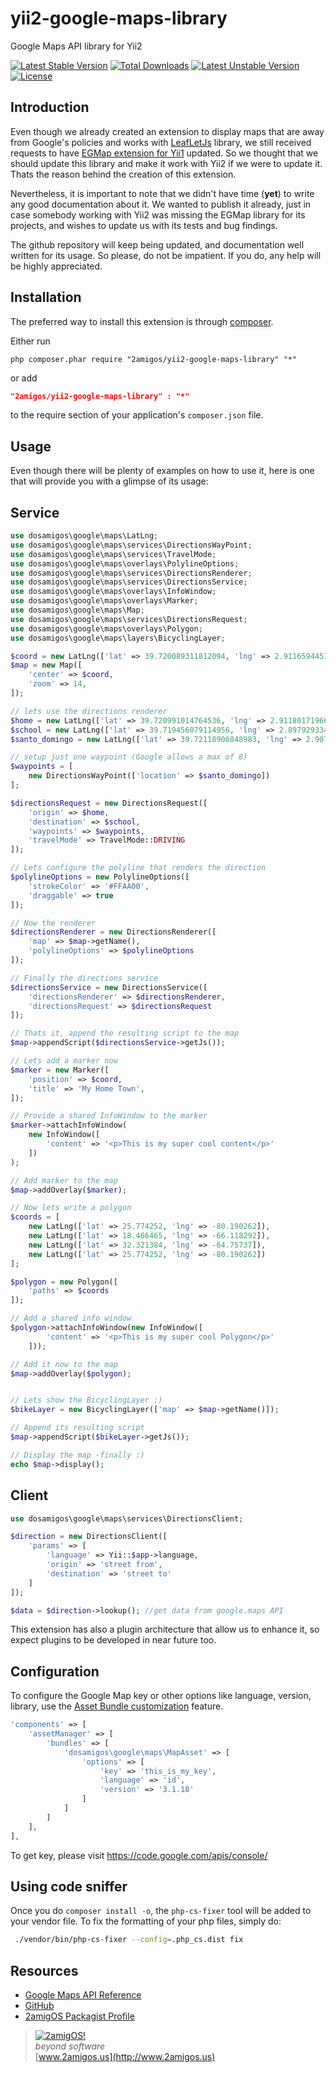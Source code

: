 yii2-google-maps-library
========================

Google Maps API library for Yii2

[![Latest Stable Version](https://poser.pugx.org/2amigos/yii2-google-maps-library/v/stable.svg)](https://packagist.org/packages/2amigos/yii2-google-maps-library) [![Total Downloads](https://poser.pugx.org/2amigos/yii2-google-maps-library/downloads.svg)](https://packagist.org/packages/2amigos/yii2-google-maps-library) [![Latest Unstable Version](https://poser.pugx.org/2amigos/yii2-google-maps-library/v/unstable.svg)](https://packagist.org/packages/2amigos/yii2-google-maps-library) [![License](https://poser.pugx.org/2amigos/yii2-google-maps-library/license.svg)](https://packagist.org/packages/2amigos/yii2-google-maps-library)

Introduction
------------
Even though we already created an extension to display maps that are away from Google's policies and works with
[LeafLetJs](http://leafletjs.com/ "http://leafletjs.com/") library, we still received requests to have
[EGMap extension for Yii1](http://www.yiiframework.com/extension/egmap) updated. So we thought that we should update
this library and make it work with Yii2 if we were to update it. Thats the reason behind the creation of this extension.

Nevertheless, it is important to note that we didn't have time (**yet**) to write any good documentation about it.
We wanted to publish it already, just in case somebody working with Yii2 was missing the EGMap library for its projects,
and wishes to update us with its tests and bug findings.

The github repository will keep being updated, and documentation well written for its usage. So please, do not be
impatient. If you do, any help will be highly appreciated.

## Installation

The preferred way to install this extension is through [composer](http://getcomposer.org/download/).

Either run

```
php composer.phar require "2amigos/yii2-google-maps-library" "*"
```
or add

```json
"2amigos/yii2-google-maps-library" : "*"
```

to the require section of your application's `composer.json` file.

## Usage

Even though there will be plenty of examples on how to use it, here is one that will provide you with a glimpse of its
usage:

## Service
```php
use dosamigos\google\maps\LatLng;
use dosamigos\google\maps\services\DirectionsWayPoint;
use dosamigos\google\maps\services\TravelMode;
use dosamigos\google\maps\overlays\PolylineOptions;
use dosamigos\google\maps\services\DirectionsRenderer;
use dosamigos\google\maps\services\DirectionsService;
use dosamigos\google\maps\overlays\InfoWindow;
use dosamigos\google\maps\overlays\Marker;
use dosamigos\google\maps\Map;
use dosamigos\google\maps\services\DirectionsRequest;
use dosamigos\google\maps\overlays\Polygon;
use dosamigos\google\maps\layers\BicyclingLayer;

$coord = new LatLng(['lat' => 39.720089311812094, 'lng' => 2.91165944519042]);
$map = new Map([
    'center' => $coord,
    'zoom' => 14,
]);

// lets use the directions renderer
$home = new LatLng(['lat' => 39.720991014764536, 'lng' => 2.911801719665541]);
$school = new LatLng(['lat' => 39.719456079114956, 'lng' => 2.8979293346405166]);
$santo_domingo = new LatLng(['lat' => 39.72118906848983, 'lng' => 2.907628202438368]);

// setup just one waypoint (Google allows a max of 8)
$waypoints = [
    new DirectionsWayPoint(['location' => $santo_domingo])
];

$directionsRequest = new DirectionsRequest([
    'origin' => $home,
    'destination' => $school,
    'waypoints' => $waypoints,
    'travelMode' => TravelMode::DRIVING
]);

// Lets configure the polyline that renders the direction
$polylineOptions = new PolylineOptions([
    'strokeColor' => '#FFAA00',
    'draggable' => true
]);

// Now the renderer
$directionsRenderer = new DirectionsRenderer([
    'map' => $map->getName(),
    'polylineOptions' => $polylineOptions
]);

// Finally the directions service
$directionsService = new DirectionsService([
    'directionsRenderer' => $directionsRenderer,
    'directionsRequest' => $directionsRequest
]);

// Thats it, append the resulting script to the map
$map->appendScript($directionsService->getJs());

// Lets add a marker now
$marker = new Marker([
    'position' => $coord,
    'title' => 'My Home Town',
]);

// Provide a shared InfoWindow to the marker
$marker->attachInfoWindow(
    new InfoWindow([
        'content' => '<p>This is my super cool content</p>'
    ])
);

// Add marker to the map
$map->addOverlay($marker);

// Now lets write a polygon
$coords = [
    new LatLng(['lat' => 25.774252, 'lng' => -80.190262]),
    new LatLng(['lat' => 18.466465, 'lng' => -66.118292]),
    new LatLng(['lat' => 32.321384, 'lng' => -64.75737]),
    new LatLng(['lat' => 25.774252, 'lng' => -80.190262])
];

$polygon = new Polygon([
    'paths' => $coords
]);

// Add a shared info window
$polygon->attachInfoWindow(new InfoWindow([
        'content' => '<p>This is my super cool Polygon</p>'
    ]));

// Add it now to the map
$map->addOverlay($polygon);


// Lets show the BicyclingLayer :)
$bikeLayer = new BicyclingLayer(['map' => $map->getName()]);

// Append its resulting script
$map->appendScript($bikeLayer->getJs());

// Display the map -finally :)
echo $map->display();
```

## Client
```php
use dosamigos\google\maps\services\DirectionsClient;

$direction = new DirectionsClient([
    'params' => [
        'language' => Yii::$app->language,
        'origin' => 'street from',
        'destination' => 'street to'
    ]
]);

$data = $direction->lookup(); //get data from google.maps API
```

This extension has also a plugin architecture that allow us to enhance it, so expect plugins to be developed in near
future too.

## Configuration

To configure the Google Map key or other options like language, version, library, use the [Asset Bundle customization](http://www.yiiframework.com/doc-2.0/guide-structure-assets.html#customizing-asset-bundles) feature.

```php
'components' => [
    'assetManager' => [
        'bundles' => [
            'dosamigos\google\maps\MapAsset' => [
                'options' => [
                    'key' => 'this_is_my_key',
                    'language' => 'id',
                    'version' => '3.1.18'
                ]
            ]
        ]
    ],
],
```

To get key, please visit https://code.google.com/apis/console/

## Using code sniffer

Once you do `composer install -o`, the `php-cs-fixer` tool will be added to your vendor file. To fix the formatting of 
your php files, simply do:

```bash 
 ./vendor/bin/php-cs-fixer --config=.php_cs.dist fix
```

## Resources

 * [Google Maps API Reference](https://developers.google.com/maps/documentation/)
 * [GitHub](https://github.com/2amigos/yii2-google-maps-library)
 * [2amigOS Packagist Profile](https://packagist.org/packages/2amigos/)

> [![2amigOS!](http://www.gravatar.com/avatar/55363394d72945ff7ed312556ec041e0.png)](http://www.2amigos.us)  
<i>beyond software</i>  
[www.2amigos.us](http://www.2amigos.us)
